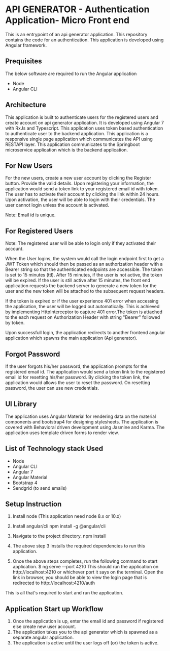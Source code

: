 # API GENERATOR - Authentication Application- Micro Front end

This is an entrypoint of an api generator application. This repository contains the code for an authentication. This application is developed using Angular framework. 

## Prequisites

The below software are required to run the Angular application

- Node 
- Angular CLI

## Architecture

This application is built to authenticate users for the registered users and create account on api generator application. It is developed using Angular 7 with RxJs and Typescript. This application uses token based authentication to authenticate user to the backend application.
This application is a responsive single page application which communicates the API using RESTAPI layer. This application communicates to the Springboot microservice application which is the backend application.

## For New Users

For the new users, create a new user account by clicking the Register button. Provide the valid details. Upon registering your information, the application would send a token link to your registered email id with token. The user has to activate their account by clicking the link within 24 hours. Upon activation, the user will be able to login with their credentials. The user cannot login unless the account is activated.  

Note: Email id is unique. 

## For Registered Users

Note: The registered user will be able to login only if they activated their account. 

When the User logins, the system would call the login endpoint first to get a JWT Token which should then be passed as an authorization header with a Bearer string so that the authenticated endpoints are accessible. The token is set to 15 minutes (ttl).  After 15 minutes, if the user is not active, the token will be expired. If the user is still active after 15 minutes, the front end application requests the backend server to generate a new token for the user and the new token will be attached to the subsequent request headers.

If the token is expired or if the user experience 401 error when accessing the application, the user will be logged out automatically. This is achieved by implementing HttpInterceptor to capture 401 error.The token is attached to the each request on Authorization Header with string "Bearer" followed by token. 

 Upon successfull login, the application redirects to another frontend angular application which spawns the main application (Api generator). 

## Forgot Password

If the user forgots his/her password, the application prompts for the registered email id. The application would send a token link to the registered email id for resetting his/her password. By clicking the token link, the application would allows the user to reset the password. On resetting password, the user can use new credentials.

 ## UI Library

The application uses Angular Material for rendering data on the material components and bootstrap4 for designing stylesheets. The application is covered with Behavioral driven development using Jasmine and Karma. The application uses template driven forms to render view.

## List of Technology stack Used
- Node                   
- Angular CLI        
- Angular 7
- Angular Material
- Bootstrap 4
- Sendgrid (to send emails)

## Setup Instruction
 
1. Install node (This application need node 8.x or 10.x)

2. Install angular/cli 
    npm install -g @angular/cli
3. Navigate to the project directory.
        npm install
4. The above step 3 installs the required dependencies to run this application.

5. Once the above steps completes, run the following command to start application.
    $ ng serve --port 4210
    This should run the application on http://localhost:4210 or whichever port it says on the terminal.
    Open the link in browser, you should be able to view the login page that is redirected to http://localhost:4210/auth

This is all that's required to start and run the application.

## Application Start up Workflow

1. Once the application is up, enter the email id and password if registered else create new user account.
2. The application takes you to the api generator which is spawned as a separate angular application.
3. The application is active until the user logs off (or) the token is active.
 

